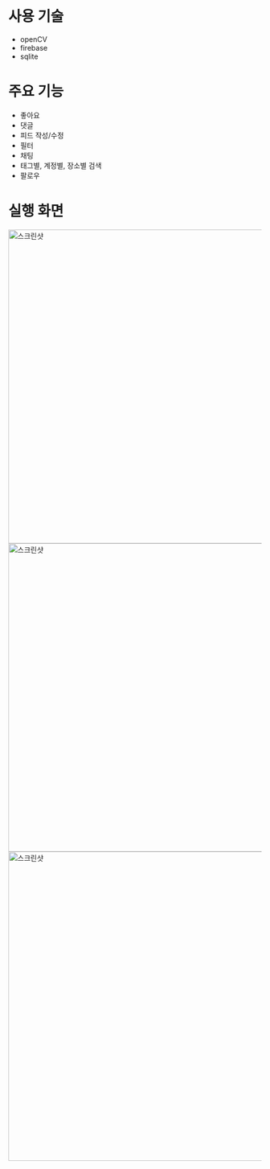 # 사용 기술
- openCV
- firebase
- sqlite

# 주요 기능
- 좋아요
- 댓글
- 피드 작성/수정
- 필터
- 채팅
- 태그별, 계정별, 장소별 검색
- 팔로우

# 실행 화면
<img width="624" alt="스크린샷" src="https://user-images.githubusercontent.com/26181611/85941246-b69b9200-b95c-11ea-8a65-77836f9e7fcb.png">
<img width="613" alt="스크린샷" src="https://user-images.githubusercontent.com/26181611/85941248-bdc2a000-b95c-11ea-8da9-60ab50a011b3.png">
<img width="615" alt="스크린샷" src="https://user-images.githubusercontent.com/26181611/85941249-bf8c6380-b95c-11ea-8b4b-1da2baef9510.png">
